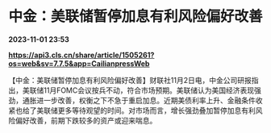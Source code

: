 # 中金：美联储暂停加息有利风险偏好改善

**2023-11-01 23:53**

**https://api3.cls.cn/share/article/1505261?os=web&sv=7.7.5&app=CailianpressWeb**

【中金：美联储暂停加息有利风险偏好改善】财联社11月2日电，中金公司研报指出，美联储11月FOMC会议按兵不动，符合市场预期。美联储认为美国经济表现强劲，通胀进一步改善，权衡之下不急于重启加息。近期美债利率上升、金融条件收紧也给了美联储更多等待观望的时间。对市场而言，增长强劲叠加暂停加息有利风险偏好改善，前期下跌较多的资产或迎来喘息。